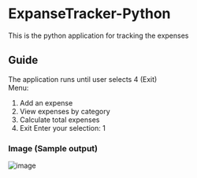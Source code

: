 # ExpanseTracker-Python
This is the python application for tracking the expenses

## Guide

The application runs until user selects 4 (Exit)  
Menu:
1. Add an expense
2. View expenses by category
3. Calculate total expenses
4. Exit
Enter your selection: 1

### Image (Sample output)
![image](https://github.com/ndizihiwesimon/ExpanseTracker-Python/assets/70353128/49579237-09a7-4baa-9e0f-5a0617e0ec7f)
